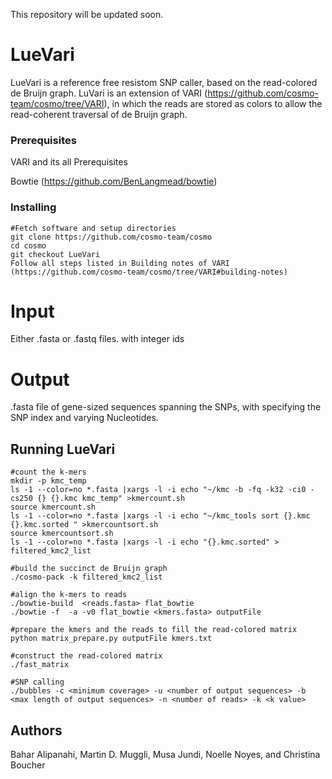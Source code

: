 This repository will be updated soon.
# LueVari
LueVari is a reference free resistom SNP caller, based on the read-colored de Bruijn graph. LuVari is an extension of VARI (https://github.com/cosmo-team/cosmo/tree/VARI), in which the reads are stored as colors to allow the read-coherent traversal of de Bruijn graph. 
### Prerequisites

VARI and its all Prerequisites

Bowtie (https://github.com/BenLangmead/bowtie)

### Installing
```
#Fetch software and setup directories
git clone https://github.com/cosmo-team/cosmo
cd cosmo
git checkout LueVari
Follow all steps listed in Building notes of VARI (https://github.com/cosmo-team/cosmo/tree/VARI#building-notes)
```
# Input
Either .fasta or .fastq files. with integer ids
# Output
.fasta file of gene-sized sequences spanning the SNPs, with specifying the SNP index and varying Nucleotides.  
## Running LueVari
```
#count the k-mers
mkdir -p kmc_temp
ls -1 --color=no *.fasta |xargs -l -i echo "~/kmc -b -fq -k32 -ci0 -cs250 {} {}.kmc kmc_temp" >kmercount.sh
source kmercount.sh
ls -1 --color=no *.fasta |xargs -l -i echo "~/kmc_tools sort {}.kmc {}.kmc.sorted " >kmercountsort.sh
source kmercountsort.sh
ls -1 --color=no *.fasta |xargs -l -i echo "{}.kmc.sorted" > filtered_kmc2_list

#build the succinct de Bruijn graph
./cosmo-pack -k filtered_kmc2_list 

#align the k-mers to reads
./bowtie-build  <reads.fasta> flat_bowtie
./bowtie -f  -a -v0 flat_bowtie <kmers.fasta> outputFile

#prepare the kmers and the reads to fill the read-colored matrix
python matrix_prepare.py outputFile kmers.txt

#construct the read-colored matrix
./fast_matrix

#SNP calling
./bubbles -c <minimum coverage> -u <number of output sequences> -b <max length of output sequences> -n <number of reads> -k <k value>

```
## Authors
Bahar Alipanahi, Martin D. Muggli, Musa Jundi, Noelle Noyes, and Christina Boucher
